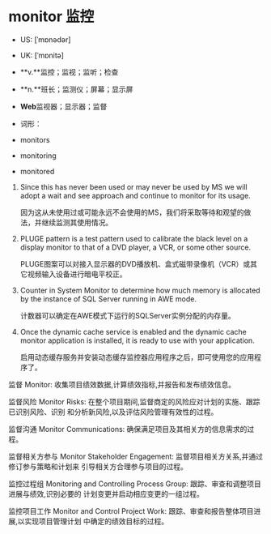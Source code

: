 # monitor 监控

- US: [ˈmɒnədər] 
- UK: [ˈmɒnitə] 

- **v.**监控；监视；监听；检查
- **n.**班长；监测仪；屏幕；显示屏
- **Web**监视器；显示器；监督

- 词形：

- monitors
- monitoring
- monitored

1. Since this has never been used or may never be used by MS we will adopt a wait and see approach and continue to monitor for its usage. 

   因为这从未使用过或可能永远不会使用的MS，我们将采取等待和观望的做法，并继续监测其使用情况。

    

2. PLUGE pattern is a test pattern used to calibrate the black level on a display monitor to that of a DVD player, a VCR, or some other source. 

   PLUGE图案可以对接入显示器的DVD播放机、盒式磁带录像机（VCR）或其它视频输入设备进行暗电平校正。

    

3. Counter in System Monitor to determine how much memory is allocated by the instance of SQL Server running in AWE mode. 

   计数器可以确定在AWE模式下运行的SQLServer实例分配的内存量。

    

4. Once the dynamic cache service is enabled and the dynamic cache monitor application is installed, it is ready to use with your application. 

   启用动态缓存服务并安装动态缓存监控器应用程序之后，即可使用您的应用程序了。

    

监督 Monitor: 收集项目绩效数据,计算绩效指标,并报告和发布绩效信息。

监督风险 Monitor Risks: 在整个项目期间,监督商定的风险应对计划的实施、跟踪已识别风险、识别
和分析新风险,以及评估风险管理有效性的过程。

监督沟通 Monitor Communications: 确保满足项目及其相关方的信息需求的过程。

监督相关方参与 Monitor Stakeholder Engagement: 监督项目相关方关系,并通过修订参与策略和计划来
引导相关方合理参与项目的过程。

监控过程组 Monitoring and Controlling Process Group: 跟踪、审查和调整项目进展与绩效,识别必要的
计划变更并启动相应变更的一组过程。

监控项目工作 Monitor and Control Project Work: 跟踪、审查和报告整体项目进展,以实现项目管理计划
中确定的绩效目标的过程。